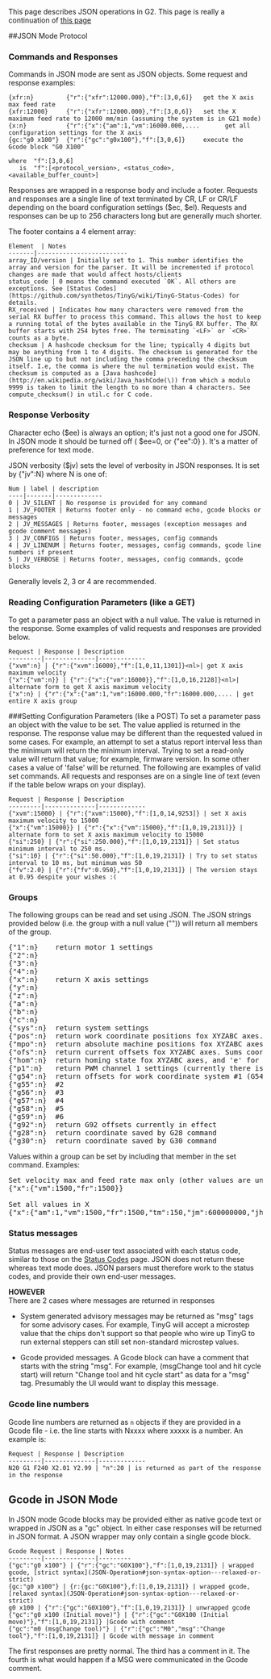 This page describes JSON operations in G2. This page is really a continuation of [this page](JSON-Operation)

##JSON Mode Protocol
### Commands and Responses
Commands in JSON mode are sent as JSON objects. Some request and response examples:

    {xfr:n}         {"r":{"xfr":12000.000},"f":[3,0,6]}   get the X axis max feed rate
    {xfr:12000}     {"r":{"xfr":12000.000},"f":[3,0,6]}   set the X maximum feed rate to 12000 mm/min (assuming the system is in G21 mode)
    {x:n}           {"r":{"x":{"am":1,"vm":16000.000,....       get all configuration settings for the X axis
    {gc:"g0 x100"}  {"r":{"gc":"g0x100"},"f":[3,0,6]}     execute the Gcode block "G0 X100"

    where  "f":[3,0,6]  
       is  "f":[<protocol_version>, <status_code>, <available_buffer_count>]

Responses are wrapped in a response body and include a footer. Requests and responses are a single line of text terminated by CR, LF or CR/LF depending on the board configuration settings ($ec, $el). Requests and responses can be up to 256 characters long but are generally much shorter. <br>

The footer contains a 4 element array:

	Element  | Notes
	-------|-------------------------
	array_ID/version | Initially set to 1. This number identifies the array and version for the parser. It will be incremented if protocol changes are made that would affect hosts/clients
	status_code | 0 means the command executed `OK`. All others are exceptions. See [Status Codes](https://github.com/synthetos/TinyG/wiki/TinyG-Status-Codes) for details.
	RX_received | Indicates how many characters were removed from the serial RX buffer to process this command. This allows the host to keep a running total of the bytes available in the TinyG RX buffer. The RX buffer starts with 254 bytes free. The terminating `<LF>` or `<CR>` counts as a byte.
	checksum | A hashcode checksum for the line; typically 4 digits but may be anything from 1 to 4 digits. The checksum is generated for the JSON line up to but not including the comma preceding the checksum itself. I.e, the comma is where the nul termination would exist. The checksum is computed as a [Java hashcode](http://en.wikipedia.org/wiki/Java_hashCode(\)) from which a modulo 9999 is taken to limit the length to no more than 4 characters. See compute_checksum() in util.c for C code.

### Response Verbosity
Character echo ($ee) is always an option; it's just not a good one for JSON. In JSON mode it should be turned off (  $ee=0, or {"ee":0}  ). It's a matter of preference for text mode.

JSON verbosity ($jv) sets the level of verbosity in JSON responses. It is set by {"jv":N} where N is one of:

	Num | label | description
	----|-------|-------------
	0 | JV_SILENT | No response is provided for any command
	1 | JV_FOOTER | Returns footer only - no command echo, gcode blocks or messages
	2 | JV_MESSAGES | Returns footer, messages (exception messages and gcode comment messages)
	3 | JV_CONFIGS | Returns footer, messages, config commands
	4 | JV_LINENUM | Returns footer, messages, config commands, gcode line numbers if present
	5 | JV_VERBOSE | Returns footer, messages, config commands, gcode blocks

Generally levels 2, 3 or 4 are recommended.

### Reading Configuration Parameters (like a GET)
To get a parameter pass an object with a null value. The value is returned in the response. Some examples of valid requests and responses are provided below. 

	Request | Response | Description
	---------|--------------|-------------
	{"xvm":n} | {"r":{"xvm":16000},"f":[1,0,11,1301]}<nl>| get X axis maximum velocity
	{"x":{"vm":n}} | {"r":{"x":{"vm":16000}},"f":[1,0,16,2128]}<nl>| alternate form to get X axis maximum velocity
	{"x":n} | {"r":{"x":{"am":1,"vm":16000.000,"fr":16000.000,.... | get entire X axis group

###Setting Configuration Parameters (like a POST)
To set a parameter pass an object with the value to be set. The value applied is returned in the response. The response value may be different than the requested valued in some cases. For example, an attempt to set a status report interval less than the minimum will return the minimum interval. Trying to set a read-only value will return that value; for example, firmware version. In some other cases a value of 'false' will be returned. The following are examples of valid set commands. All requests and responses are on a single line of text (even if the table below wraps on your display).

	Request | Response | Description
	---------|--------------|-------------
	{"xvm":15000} | {"r":{"xvm":15000},"f":[1,0,14,9253]} | set X axis maximum velocity to 15000
	{"x":{"vm":15000}} | {"r":{"x":{"vm":15000},"f":[1,0,19,2131]}} | alternate form to set X axis maximum velocity to 15000
	{"si":250} | {"r":{"si":250.000},"f":[1,0,19,2131]} | Set status minimum interval to 250 ms. 
	{"si":10} | {"r":{"si":50.000},"f":[1,0,19,2131]} | Try to set status interval to 10 ms, but minimum was 50
	{"fv":2.0} | {"r":{"fv":0.950},"f":[1,0,19,2131]} | The version stays at 0.95 despite your wishes :(

### Groups
The following groups can be read and set using JSON. The JSON strings provided below (i.e. the group with a null value ("")) will return all members of the group. 
<pre>
{"1":n}    return motor 1 settings
{"2":n}
{"3":n}
{"4":n}
{"x":n}    return X axis settings
{"y":n}
{"z":n}
{"a":n}
{"b":n}
{"c":n}
{"sys":n}  return system settings
{"pos":n}  return work coordinate positions fox XYZABC axes. In mm or inches depending on G20/G21
{"mpo":n}  return absolute machine positions fox XYZABC axes. Always in mm, regardless of G20/G21
{"ofs":n}  return current offsets fox XYZABC axes. Sums coordinate system and G92 offsets. in mm.
{"hom":n}  return homing state fox XYZABC axes, and 'e' for the entire machine. 1=homed, 0=not.
{"p1":n}   return PWM channel 1 settings (currently there is only 1 PWM channel)
{"g54":n}  return offsets for work coordinate system #1 (G54)
{"g55":n}  #2
{"g56":n}  #3
{"g57":n}  #4
{"g58":n}  #5
{"g59":n}  #6
{"g92":n}  return G92 offsets currently in effect
{"g28":n}  return coordinate saved by G28 command
{"g30":n}  return coordinate saved by G30 command
</pre>

Values within a group can be set by including that member in the set command. Examples:
<pre>
Set velocity max and feed rate max only (other values are unchanged)
{"x":{"vm":1500,"fr":1500}}

Set all values in X
{"x":{"am":1,"vm":1500,"fr":1500,"tm":150,"jm":600000000,"jh":400000000,"jd":0.0100,"sn":1,"sx":0,"sv":750,"lv":150,"lb":5.000,"zb":0.000}}
</pre>

### Status messages
Status messages are end-user text associated with each status code, similar to those on the [Status Codes](https://github.com/synthetos/TinyG/wiki/TinyG-Status-Codes) page. JSON does not return these whereas text mode does. JSON parsers must therefore work to the status codes, and provide their own end-user messages.

**HOWEVER**<br>
There are 2 cases where messages are returned in responses

* System generated advisory messages may be returned as "msg" tags for some advisory cases. For example, TinyG will accept a microstep value that the chips don't support so that people who wire up TinyG to run external steppers can still set non-standard microstep values.

* Gcode provided messages. A Gcode block can have a comment that starts with the string "msg". For example, (msgChange tool and hit cycle start) will return "Change tool and hit cycle start" as data for a "msg" tag. Presumably the UI would want to display this message.

### Gcode line numbers 
Gcode line numbers are returned as `n` objects if they are provided in a Gcode file - i.e. the line starts with Nxxxx where xxxxx is a number. An example is:

	Request | Response | Description
	---------|--------------|-------------
	N20 G1 F240 X2.01 Y2.99 | "n":20 | is returned as part of the response in the response

## Gcode in JSON Mode
In JSON mode Gcode blocks may be provided either as native gcode text or wrapped in JSON as a "gc" object. In either case responses will be returned in JSON format. A JSON wrapper may only contain a single gcode block.<br> 

	Gcode Request | Response | Notes
	---------|--------------|---------
	{"gc":"g0 x100"} | {"r":{"gc":"G0X100"},"f":[1,0,19,2131]} | wrapped gcode, [strict syntax](JSON-Operation#json-syntax-option---relaxed-or-strict)
	{gc:"g0 x100"} | {r:{gc:"G0X100"},f:[1,0,19,2131]} | wrapped gcode, [relaxed syntax](JSON-Operation#json-syntax-option---relaxed-or-strict)
	g0 x100 | {"r":{"gc":"G0X100"},"f":[1,0,19,2131]} | unwrapped gcode
	{"gc":"g0 x100 (Initial move)"} | {"r":{"gc":"G0X100 (Initial move)"},"f":[1,0,19,2131]} |Gcode with comment
	{"gc":"m0 (msgChange tool)"} | {"r":{"gc":"M0","msg":"Change tool"},"f":[1,0,19,2131]} | Gcode with message in comment

The first responses are pretty normal. The third has a comment in it. The fourth is what would happen if a MSG were communicated in the Gcode comment. 